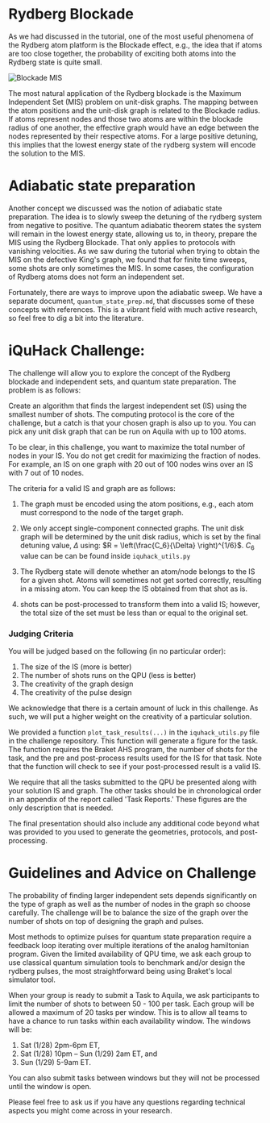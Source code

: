 # Rydberg Blockade

As we had discussed in the tutorial, one of the most useful phenomena of the Rydberg atom platform is the Blockade effect, e.g., the idea that if atoms are too close together, the probability of exciting both atoms into the Rydberg state is quite small. 

![Blockade MIS](assests/mis.png)

The most natural application of the Rydberg blockade is the Maximum Independent Set (MIS) problem on unit-disk graphs. The mapping between the atom positions and the unit-disk graph is related to the Blockade radius. If atoms represent nodes and those two atoms are within the blockade radius of one another, the effective graph would have an edge between the nodes represented by their respective atoms. For a large positive detuning, this implies that the lowest energy state of the rydberg system will encode the solution to the MIS. 

# Adiabatic state preparation

Another concept we discussed was the notion of adiabatic state preparation. The idea is to slowly sweep the detuning of the rydberg system from negative to positive. The quantum adiabatic theorem states the system will remain in the lowest energy state, allowing us to, in theory, prepare the MIS using the Rydberg Blockade. That only applies to protocols with vanishing velocities. As we saw during the tutorial when trying to obtain the MIS on the defective King's graph, we found that for finite time sweeps, some shots are only sometimes the MIS. In some cases, the configuration of Rydberg atoms does not form an independent set. 

Fortunately, there are ways to improve upon the adiabatic sweep. We have a separate document, `quantum_state_prep.md`, that discusses some of these concepts with references. This is a vibrant field with much active research, so feel free to dig a bit into the literature.


# iQuHack Challenge:

The challenge will allow you to explore the concept of the Rydberg blockade and independent sets, and quantum state preparation. The problem is as follows:

Create an algorithm that finds the largest independent set (IS) using the smallest number of shots. The computing protocol is the core of the challenge, but a catch is that your chosen graph is also up to you. You can pick any unit disk graph that can be run on Aquila with up to 100 atoms.

To be clear, in this challenge, you want to maximize the total number of nodes in your IS. You do not get credit for maximizing the fraction of nodes. For example, an IS on one graph with 20 out of 100 nodes wins over an IS with 7 out of 10 nodes.

The criteria for a valid IS and graph are as follows:

1. The graph must be encoded using the atom positions, e.g., each atom must correspond to the node of the target graph. 

2. We only accept single-component connected graphs. The unit disk graph will be determined by the unit disk radius, which is set by the final detuning value, $\Delta$ using: $R = \left(\frac{C_6}{\Delta} \right)^{1/6}$. $C_6$ value can be can be found inside `iquhack_utils.py`

3. The Rydberg state will denote whether an atom/node belongs to the IS for a given shot. Atoms will sometimes not get sorted correctly, resulting in a missing atom. You can keep the IS obtained from that shot as is. 

4. shots can be post-processed to transform them into a valid IS; however, the total size of the set must be less than or equal to the original set. 

### Judging Criteria
You will be judged based on the following (in no particular order):

1. The size of the IS (more is better)
2. The number of shots runs on the QPU  (less is better)
3. The creativity of the graph design
4. The creativity of the pulse design

We acknowledge that there is a certain amount of luck in this challenge. As such, we will put a higher weight on the creativity of a particular solution. 

We provided a function `plot_task_results(...)` in the `iquhack_utils.py` file in the challenge repository. This function will generate a figure for the task. The function requires the Braket AHS program, the number of shots for the task, and the pre and post-process results used for the IS for that task. Note that the function will check to see if your post-processed result is a valid IS. 

We require that all the tasks submitted to the QPU be presented along with your solution IS and graph. The other tasks should be in chronological order in an appendix of the report called 'Task Reports.' These figures are the only description that is needed. 

The final presentation should also include any additional code beyond what was provided to you used to generate the geometries, protocols, and post-processing. 

# Guidelines and Advice on Challenge

The probability of finding larger independent sets depends significantly on the type of graph as well as the number of nodes in the graph so choose carefully. The challenge will be to balance the size of the graph over the number of shots on top of designing the graph and pulses. 

Most methods to optimize pulses for quantum state preparation require a feedback loop iterating over multiple iterations of the analog hamiltonian program. Given the limited availability of QPU time, we ask each group to use classical quantum simulation tools to benchmark and/or design the rydberg pulses, the most straightforward being using Braket's local simulator tool. 

When your group is ready to submit a Task to Aquila, we ask participants to limit the number of shots to between 50 - 100 per task. Each group will be allowed a maximum of 20 tasks per window. This is to allow all teams to have a chance to run tasks within each availability window. The windows will be:

1. Sat (1/28) 2pm-6pm ET,
2. Sat (1/28) 10pm – Sun (1/29) 2am ET, and
3. Sun (1/29) 5-9am ET.

You can also submit tasks between windows but they will not be processed until the window is open. 

Please feel free to ask us if you have any questions regarding technical aspects you might come across in your research. 
